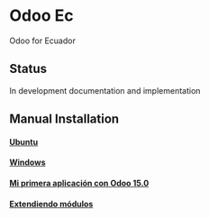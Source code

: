 # Odoo Ec
Odoo for Ecuador

## Status
In development documentation and implementation

## Manual Installation
#### [Ubuntu](./doc/install/ubuntu/README.md)
#### [Windows](./doc/install/windows/README_.md)
#### [Mi primera aplicación con Odoo 15.0](doc/03FirtsApp/windows/md/FIRST_APP.md)
#### [Extendiendo módulos](./doc/04extendingModules/windows/md/EXT_MODULES.md)